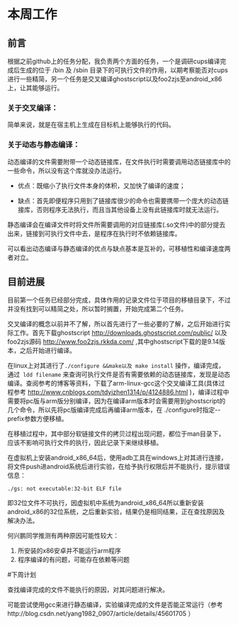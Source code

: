 # 本周工作

## 前言
根据之前github上的任务分配，我负责两个方面的任务，一个是调研cups编译完成后生成的位于 /bin 及 /sbin 目录下的可执行文件的作用，以期考察能否对cups进行一些精简，另一个任务是交叉编译ghostscript以及foo2zjs至android_x86上，让其能够运行。

### 关于交叉编译：

简单来说，就是在宿主机上生成在目标机上能够执行的代码。

### 关于动态与静态编译：

动态编译的文件需要附带一个动态链接库，在文件执行时需要调用动态链接库中的一些命令，所以没有这个库就没办法运行。

* 优点：既缩小了执行文件本身的体积，又加快了编译的速度；

* 缺点：首先即便程序只用到了链接库很少的命令也需要携带一个庞大的动态链接库，否则程序无法执行，而且当其他设备上没有此链接库时就无法运行。
    
静态编译会在编译文件时将文件所需要调用的对应链接库(.so文件)中的部分提去出来，链接到可执行文件中去，是程序在执行时不依赖链接库。

可以看出动态编译与静态编译的优点与缺点基本是互补的，可移植性和编译速度两者对立。

## 目前进展

目前第一个任务已经部分完成，具体作用的记录文件位于项目的移植目录下，不过并没有找到可以精简之处，所以暂时搁置，开始完成第二个任务。

交叉编译的概念以前并不了解，所以首先进行了一些必要的了解，之后开始进行实际工作。首先下载ghostscript http://downloads.ghostscript.com/public/ 以及foo2zjs源码 http://www.foo2zjs.rkkda.com/ ,其中ghostscript下载的是9.14版本，之后开始进行编译。

在linux上对其进行了``./configure &&make以及 make install`` 操作，编译完成，通过`` ldd filename`` 来查询可执行文件是否有需要依赖的动态链接库，发现是动态编译。查阅参考的博客等资料，下载了arm-linux-gcc这个交叉编译工具(具体过程参考 http://www.cnblogs.com/tdyizhen1314/p/4124886.html )，编译过程中需要将pc版与arm版分别编译，因为在编译arm版本时会需要用到ghostscript的几个命令，所以先将pc版编译完成后再编译arm版本，在 ./configure时指定--prefix参数方便移植。

在移植过程中，其中部分软链接文件的拷贝过程出现问题，都位于man目录下，应该不影响可执行文件的执行，因此记录下来继续移植。

在虚拟机上安装android_x86_64后，使用adb工具在windows上对其进行连接，将文件push进android系统后进行实验，在给予执行权限后并不能执行，提示错误信息： 
```
./gs: not executable:32-bit ELF file
```

即32位文件不可执行，因虚拟机中系统为android_x86_64所以重新安装android_x86的32位系统，之后重新实验，结果仍是相同结果，正在查找原因及解决办法。

何兴鹏同学推测有两种原因可能性较大：

1. 所安装的x86安卓并不能运行arm程序
2. 程序编译的有问题，可能存在依赖等问题

#下周计划

查找编译完成的文件不能执行的原因，对其问题进行解决。

可能尝试使用gcc来进行静态编译，实验编译完成的文件是否能正常运行（参考http://blog.csdn.net/yang1982_0907/article/details/45601705 ）
